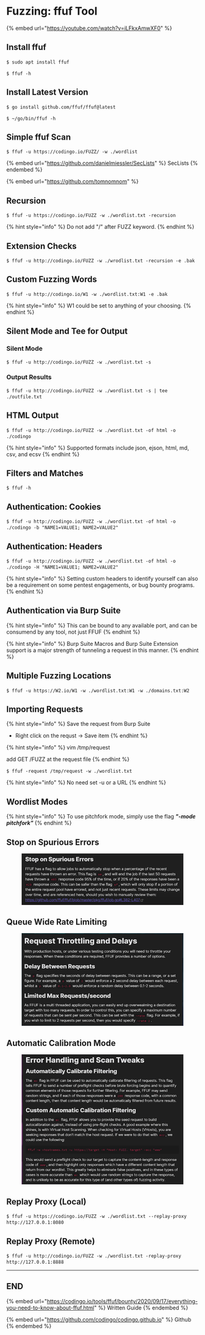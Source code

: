 # Fuzzing: ffuf Tool

{% embed url="https://youtube.com/watch?v=iLFkxAmwXF0" %}

## Install ffuf

```
$ sudo apt install ffuf
```

```
$ ffuf -h
```

## Install Latest Version

```
$ go install github.com/ffuf/ffuf@latest
```

```
$ ~/go/bin/ffuf -h
```

## Simple ffuf Scan

```
$ ffuf -u https://codingo.io/FUZZ/ -w ./wordlist
```



{% embed url="https://github.com/danielmiessler/SecLists" %}
SecLists
{% endembed %}

{% embed url="https://github.com/tomnomnom" %}

## Recursion

```
$ ffuf -u https://codingo.io/FUZZ -w ./wordlist.txt -recursion
```

{% hint style="info" %}
Do not add "/" after FUZZ keyword.
{% endhint %}

## Extension Checks

```
$ ffuf -u http://codingo.io/FUZZ -w ./wrodlist.txt -recursion -e .bak
```

## Custom Fuzzing Words

```
$ ffuf -u http://codingo.io/W1 -w ./wordlist.txt:W1 -e .bak
```

{% hint style="info" %}
W1 could be set to anything of your choosing.
{% endhint %}

## Silent Mode and Tee for Output

### Silent Mode

```
$ ffuf -u http://codingo.io/FUZZ -w ./wordlist.txt -s
```

### Output Results

```
$ ffuf -u http://codingo.io/FUZZ -w ./wordlist.txt -s | tee ./outfile.txt
```

## HTML Output

```
$ ffuf -u http://codingo.io/FUZZ -w ./wordlist.txt -of html -o ./codingo
```

{% hint style="info" %}
Supported formats include json, ejson, html, md, csv, and ecsv
{% endhint %}

## Filters and Matches

```
$ ffuf -h
```

## Authentication: Cookies

```
$ ffuf -u http://codingo.io/FUZZ -w ./wordlist.txt -of html -o ./codingo -b "NAME1=VALUE1; NAME2=VALUE2"
```

## Authentication: Headers

```
$ ffuf -u http://codingo.io/FUZZ -w ./wordlist.txt -of html -o ./codingo -H "NAME1=VALUE1; NAME2=VALUE2"
```

{% hint style="info" %}
Setting custom headers to identify yourself can also be a requirement on some pentest engagements, or bug bounty programs.
{% endhint %}

## Authentication via Burp Suite

{% hint style="info" %}
This can be bound to any available port, and can be consumend by any tool, not just FFUF
{% endhint %}

{% hint style="info" %}
Burp Suite Macros and Burp Suite Extension support is a major strength of tunneling a request in this manner.
{% endhint %}

## Multiple Fuzzing Locations

```
$ ffuf -u https://W2.io/W1 -w ./wordlist.txt:W1 -w ./domains.txt:W2
```

## Importing Requests

{% hint style="info" %}
Save the request from Burp Suite

* Right click on the requst -> Save item
{% endhint %}

{% hint style="info" %}
vim /tmp/request

add GET /FUZZ at the request file
{% endhint %}

```
$ ffuf -request /tmp/request -w ./wordlist.txt
```

{% hint style="info" %}
No need set -u or a URL
{% endhint %}

## Wordlist Modes

{% hint style="info" %}
To use pitchfork mode, simply use the flag _**"-mode pitchfork"**_
{% endhint %}

## Stop on Spurious Errors

<figure><img src="../../.gitbook/assets/image (46).png" alt=""><figcaption></figcaption></figure>

## Queue Wide Rate Limiting

<figure><img src="../../.gitbook/assets/image (47).png" alt=""><figcaption></figcaption></figure>

## Automatic Calibration Mode

<figure><img src="../../.gitbook/assets/image (48).png" alt=""><figcaption></figcaption></figure>

## Replay Proxy (Local)

```
$ ffuf -u https://codingo.io/FUZZ -w ./wordlist.txt --replay-proxy http://127.0.0.1:8080
```

## Replay Proxy (Remote)

```
$ ffuf -u http://codingo.io/FUZZ -w ./wordlist.txt -replay-proxy http://127.0.0.1:8888
```





***

## END

{% embed url="https://codingo.io/tools/ffuf/bounty/2020/09/17/everything-you-need-to-know-about-ffuf.html" %}
Written Guide
{% endembed %}

{% embed url="https://github.com/codingo/codingo.github.io" %}
Github
{% endembed %}

